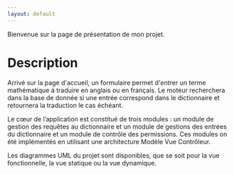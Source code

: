 ```yaml
---
layout: default
---
```


Bienvenue sur la page de présentation de mon projet.

# Description
Arrivé sur la page d'accueil, un formulaire permet d'entrer un terme mathématique à traduire en anglais ou en français. Le moteur recherchera dans la base de donnée si une entrée correspond dans le dictionnaire et retournera la traduction le cas échéant.

Le cœur de l’application est constitué de trois modules : un module de gestion des requêtes au dictionnaire et un module de gestions des entrées du dictionnaire et un module de contrôle des permissions. Ces modules on été implémentés en utilisant une architecture Modèle Vue Contrôleur.
 
Les diagrammes UML du projet sont disponibles, que se soit pour la vue fonctionnelle, la vue statique ou la vue dynamique.

